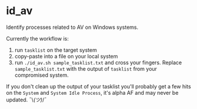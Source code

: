 # id_av
Identify processes related to AV on Windows systems.

Currently the workflow is:
1. run `tasklist` on the target system
1. copy-paste into a file on your local system
1. run `./id_av.sh sample_tasklist.txt` and cross your fingers. Replace `sample_tasklist.txt` with the output of `tasklist` from your compromised system.

If you don't clean up the output of your tasklist you'll probably get a few hits on the `System` and `System Idle Process`, it's alpha AF and may never be updated. ¯\\_(ツ)_/¯
